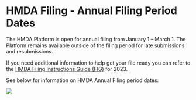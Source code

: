 # HMDA Filing - Annual Filing Period Dates

The HMDA Platform is open for annual filing from January 1 – March 1. The Platform remains available outside of the filing period for late submissions and resubmissions.

If you need additional information to help get your file ready you can refer to the <a target="_blank" rel="noopener noreferrer" href="https://s3.amazonaws.com/cfpb-hmda-public/prod/help/2023-hmda-fig.pdf">HMDA Filing Instructions Guide (FIG)</a> for 2023.

See below for information on HMDA Annual Filing period dates:

![](https://raw.githubusercontent.com/cfpb/hmda-frontend/master/src/documentation/markdown/images/annual_filing.png)
